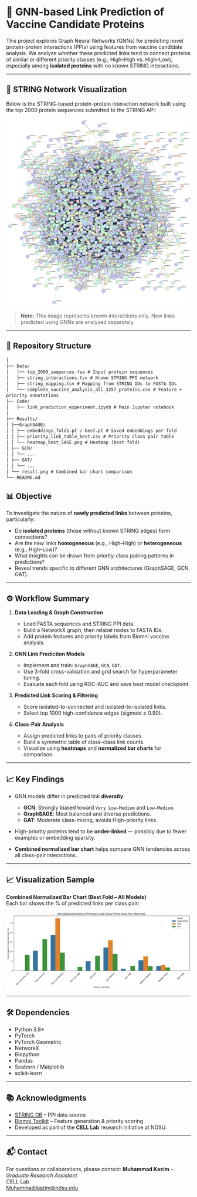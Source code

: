 # 🔗 GNN-based Link Prediction of Vaccine Candidate Proteins

This project explores Graph Neural Networks (GNNs) for predicting novel protein-protein interactions (PPIs) using features from vaccine candidate analysis. We analyze whether these predicted links tend to connect proteins of similar or different priority classes (e.g., High–High vs. High–Low), especially among **isolated proteins** with no known STRING interactions.

---

## 🧬 STRING Network Visualization

Below is the STRING-based protein-protein interaction network built using the top 2000 protein sequences submitted to the STRING API:

![STRING PPI Network](string_normal_image.png)

> **Note:** This image represents known interactions only. New links predicted using GNNs are analyzed separately.

---
## 📁 Repository Structure
```
│
├── Data/
│   │── top_2000_sequences.faa # Input protein sequences
│   ├── string_interactions.tsv # Known STRING PPI network
│   ├── string_mapping.tsv # Mapping from STRING IDs to FASTA IDs
│   └── complete_vaccine_analysis_all_3257_proteins.csv # Feature + priority annotations
├── Code/
│   ├── link_prediction_experiment.ipynb # Main Jupyter notebook
│
├── Results/
│ ├──GraphSAGE/
│ │ ├── embeddings_fold1.pt / best.pt # Saved embeddings per fold
│ │ ├── priority_link_table_best.csv # Priority class pair table
│ │ └── heatmap_best_SAGE.png # Heatmap (best fold)
│ ├── GCN/
│ │ └── ...
│ ├── GAT/
│ │ └── ...
│ └── result.png # Combined bar chart comparison
└── README.md       
```
## 📊 Objective

To investigate the nature of **newly predicted links** between proteins, particularly:

- Do **isolated proteins** (those without known STRING edges) form connections?
- Are the new links **homogeneous** (e.g., High–High) or **heterogeneous** (e.g., High–Low)?
- What insights can be drawn from priority-class pairing patterns in predictions?
- Reveal trends specific to different GNN architectures (GraphSAGE, GCN, GAT).

---

## ⚙️ Workflow Summary

1. **Data Loading & Graph Construction**
   - Load FASTA sequences and STRING PPI data.
   - Build a NetworkX graph, then relabel nodes to FASTA IDs.
   - Add protein features and priority labels from Biomni vaccine analysis.

2. **GNN Link Prediction Models**
   - Implement and train: `GraphSAGE`, `GCN`, `GAT`.
   - Use 3-fold cross-validation and grid search for hyperparameter tuning.
   - Evaluate each fold using ROC-AUC and save best model checkpoint.

3. **Predicted Link Scoring & Filtering**
   - Score isolated-to-connected and isolated-to-isolated links.
   - Select top 1000 high-confidence edges (sigmoid ≥ 0.90).

4. **Class-Pair Analysis**
   - Assign predicted links to pairs of priority classes.
   - Build a symmetric table of class–class link counts.
   - Visualize using **heatmaps** and **normalized bar charts** for comparison.

---

## 📈 Key Findings

- GNN models differ in predicted link **diversity**:
  - **GCN**: Strongly biased toward `Very Low–Medium` and `Low–Medium`.
  - **GraphSAGE**: Most balanced and diverse predictions.
  - **GAT**: Moderate class-mixing, avoids High-priority links.
  
- High-priority proteins tend to be **under-linked** — possibly due to fewer examples or embedding sparsity.

- **Combined normalized bar chart** helps compare GNN tendencies across all class-pair interactions.

---

## 📈 Visualization Sample

**Combined Normalized Bar Chart (Best Fold – All Models)**  
Each bar shows the % of predicted links per class pair:

![Predicted Distribution](./Results/result.png)

---

## 🛠 Dependencies

- Python 3.8+
- PyTorch
- PyTorch Geometric
- NetworkX
- Biopython
- Pandas
- Seaborn / Matplotlib
- scikit-learn

---

## 📚 Acknowledgments

- [STRING DB](https://string-db.org/) – PPI data source  
- [Biomni Toolkit](https://github.com/snap-stanford/biomni) – Feature generation & priority scoring  
- Developed as part of the **CELL Lab** research initiative at NDSU.


---

## 📬 Contact

For questions or collaborations, please contact:
**Muhammad Kazim** – *Graduate Research Assistant*  
CELL Lab  
Muhammad.kazim@ndsu.edu

